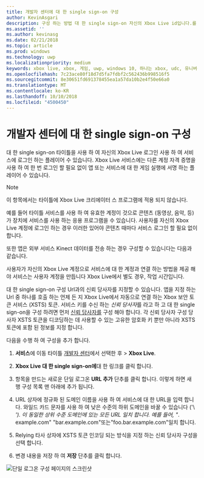 ```yaml
---
title: 개발자 센터에 대 한 single sign-on 구성
author: KevinAsgari
description: 구성 하는 방법 대 한 single sign-on 자신의 Xbox Live id입니다.를 사용 하 여 사용자가 서비스에 로그인 하는 제목 수 있도록 개발자 센터에서 설명 합니다.
ms.assetid: ''
ms.author: kevinasg
ms.date: 02/21/2018
ms.topic: article
ms.prod: windows
ms.technology: uwp
ms.localizationpriority: medium
keywords: xbox live, xbox, 게임, uwp, windows 10, 하나는 xbox, udc, 유니버설 개발자 센터, 대 한 single sign-on
ms.openlocfilehash: 7c23ace80f18d7d5fa7fdbf2c562436b998516f5
ms.sourcegitcommit: 8e30651fd691378455ea1a57da10b2e4f50e66a0
ms.translationtype: MT
ms.contentlocale: ko-KR
ms.lasthandoff: 10/10/2018
ms.locfileid: "4500450"
---
```

# <a name="configure-single-sign-on-in-dev-center"></a>개발자 센터에 대 한 single sign-on 구성

대 한 single sign-on 타이틀을 사용 하 여 자신의 Xbox Live 로그인 사용 하 여 서비스에 로그인 하는 플레이어 수 있습니다. Xbox Live 서비스에는 다른 계정 자격 증명을 사용 하 여 한 번 로그인 할 필요 없이 앱 또는 서비스에 대 한 게임 실행에 서명 하는 플레이어 수 있습니다.

> [!NOTE]
> 이 항목에서는 타이틀에 Xbox Live 크리에이터 스 프로그램에 적용 되지 않습니다.

예를 들어 타이틀 서비스를 사용 하 여 유효한 계정이 것으로 콘텐츠 (동영상, 음악, 등)가 장치에 서비스를 사용 하는 응용 프로그램을 수 있습니다. 사용자를 자신의 Xbox Live 계정에 로그인 하는 경우 이러한 있어야 콘텐츠 때마다 서비스 로그인 할 필요 없이 합니다.

또한 앱은 외부 서비스 Kinect 데이터를 전송 하는 경우 구성할 수 있습니다는 다음과 같습니다.

사용자가 자신의 Xbox Live 계정으로 서비스에 대 한 계정과 연결 하는 방법을 제공 해야 서비스는 사용자 계정을 만듭니다 Xbox Live에서 별도 경우, 작업 시간입니다.

대 한 single sign-on 구성 Url과의 신뢰 당사자를 지정할 수 있습니다. 앱을 지정 하는 Url 중 하나를 호출 하는 언제 든 지 Xbox Live에서 자동으로 연결 하는 Xbox 보안 토큰 서비스 (XSTS) 토큰. 서비스 키를 수신 하는 *신뢰 당사자*를 라고 하 고 대 한 single sign-on을 구성 하려면 먼저 [신뢰 당사자를](https://developer.microsoft.com/en-US/xboxconfig/relyingparties/index) 구성 해야 합니다. 각 신뢰 당사자 구성 당사자 XSTS 토큰을 디코딩하는 데 사용할 수 있는 고유한 암호화 키 뿐만 아니라 XSTS 토큰에 포함 된 정보를 지정 합니다.

다음을 수행 하 여 구성을 추가 합니다.

1. **서비스**에 이동 타이틀 [개발자 센터](https://developer.microsoft.com/dashboard/windows/overview)에서 선택한 후 > **Xbox Live**.

2. **Xbox Live 대 한 single sign-on에**대 한 링크를 클릭 합니다.

3. 항목을 만드는 새로운 단일 로그온 **URL 추가** 단추를 클릭 합니다. 이렇게 하면 새 행 구성 목록 맨 아래에 추가 됩니다.

4. URL 상자에 정규화 된 도메인 이름을 사용 하 여 서비스에 대 한 URL을 입력 합니다. 와일드 카드 문자를 사용 하 여 낮은 수준의 하위 도메인을 바꿀 수 있습니다 ('\ *'). 이 동일한 상위 수준 도메인에 있는 모든 URL 일치 합니다. 예를 들어, "*. example.com&quot; "bar.example.com"또는"foo.bar.example.com"일치 합니다.

5. Relying 타사 상자에 XSTS 토큰 인코딩 되는 방식을 지정 하는 신뢰 당사자 구성을 선택 합니다.

6. 변경 내용을 저장 하 여 **저장** 단추를 클릭 합니다.

![단일 로그온 구성 페이지의 스크린샷](../../images/dev-center/single-signon.png)
